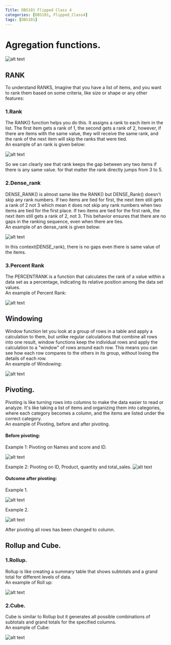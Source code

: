 ```yaml
---
Title: DBS101 Flipped Class 4
categories: [DBS101, Flipped_Class4]
tags: [DBS101]
---
```



# Agregation functions.
![alt text](../learning_outcome.png)

## RANK
To understand RANKS, Imagine that you have a list of items, and you want to rank them based on some criteria, like size or shape or any other features:

### 1.Rank 
The RANK() function helps you do this. It assigns a rank to each item in the list. The first item gets a rank of 1, the second gets a rank of 2, however, if there are items with the same value, they will receive the same rank, and the rank of the next item will skip the ranks that were tied.<br>
An example of an rank is given below:

![alt text](../Rank.png)

So we can clearly see that rank keeps the gap between any two items if there is any same value. for that matter the rank directly jumps from 3 to 5.

### 2.Dense_rank 
DENSE_RANK() is almost same like the RANK() but  DENSE_Rank() doesn't skip any rank numbers. If two items are tied for first, the next item still gets a rank of 2 not 3 which mean it does not skip any rank numbers when two items are tied for the first place. If two items are tied for the first rank, the next item still gets a rank of 2, not 3. This behavior ensures that there are no gaps in the ranking sequence, even when there are ties.<br>
An example of an dense_rank is given below:

![alt text](../Dense_rank.png)

In this context(DENSE_rank), there is no gaps even there is same value of the items.

### 3.Percent Rank
The PERCENTRANK is a function that calculates the rank of a value within a data set as a percentage, indicating its relative position among the data set values.<br>
An example of Percent Rank:

![alt text](../percent_rank.png)


## Windowing
Window function let you look at a group of rows in a table and apply a calculation to them, but unlike regular calculations that combine all rows into one result, window functions keep the individual rows and apply the calculation to a "window" of rows around each row. This means you can see how each row compares to the others in its group, without losing the details of each row.<br>
An example of Windowing:

![alt text](../windowing.png)

## Pivoting.
Pivoting is like turning rows into columns to make the data easier to read or analyze. It's like taking a list of items and organizing them into categories, where each category becomes a column, and the items are listed under the correct category.<br>
An example of Pivoting, before and after pivoting.<br>
#### Before pivoting:
Example 1: Pivoting on Names and score and ID.

![alt text](../before_pivoting.png)

Example 2: Pivoting on ID, Product, quantity and total_sales.
![alt text](../ex1.png)

#### Outcome after pivoting:<br>
Example 1.

![alt text](../after_pivoting.png)

Example 2.

![alt text](../ex2.png)

After pivoting all rows has been changed to column.
## Rollup and Cube. 
### 1.Rollup.
Rollup is like creating a summary table that shows subtotals and a grand total for different levels of data.<br>
An example of Roll up:

![alt text](../rollup.png)

### 2.Cube.
Cube is similar to Rollup but it generates all possible combinations of subtotals and grand totals for the specified columns.<br>
An example of Cube:

![alt text](../cube.png)









